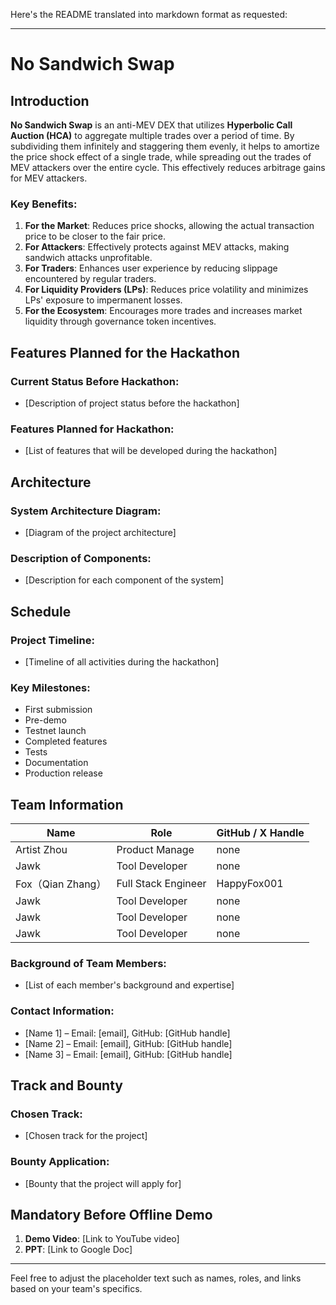 Here's the README translated into markdown format as requested:

---

# No Sandwich Swap

## Introduction

**No Sandwich Swap** is an anti-MEV DEX that utilizes **Hyperbolic Call Auction (HCA)** to aggregate multiple trades over a period of time. By subdividing them infinitely and staggering them evenly, it helps to amortize the price shock effect of a single trade, while spreading out the trades of MEV attackers over the entire cycle. This effectively reduces arbitrage gains for MEV attackers.

### Key Benefits:

1. **For the Market**: Reduces price shocks, allowing the actual transaction price to be closer to the fair price.
2. **For Attackers**: Effectively protects against MEV attacks, making sandwich attacks unprofitable.
3. **For Traders**: Enhances user experience by reducing slippage encountered by regular traders.
4. **For Liquidity Providers (LPs)**: Reduces price volatility and minimizes LPs' exposure to impermanent losses.
5. **For the Ecosystem**: Encourages more trades and increases market liquidity through governance token incentives.

## Features Planned for the Hackathon

### Current Status Before Hackathon:
- [Description of project status before the hackathon]

### Features Planned for Hackathon:
- [List of features that will be developed during the hackathon]

## Architecture

### System Architecture Diagram:
- [Diagram of the project architecture]

### Description of Components:
- [Description for each component of the system]

## Schedule

### Project Timeline:
- [Timeline of all activities during the hackathon]

### Key Milestones:
- First submission
- Pre-demo
- Testnet launch
- Completed features
- Tests
- Documentation
- Production release

## Team Information

| Name     | Role          | GitHub / X Handle           |
|----------|---------------|-----------------------------|
| Artist Zhou | Product Manage| none   |
| Jawk| Tool Developer      | none   |
| Fox（Qian Zhang） | Full Stack Engineer     | HappyFox001    |
| Jawk| Tool Developer      | none   |
| Jawk| Tool Developer      | none   |
| Jawk| Tool Developer      | none   |

### Background of Team Members:
- [List of each member's background and expertise]

### Contact Information:
- [Name 1] – Email: [email], GitHub: [GitHub handle]
- [Name 2] – Email: [email], GitHub: [GitHub handle]
- [Name 3] – Email: [email], GitHub: [GitHub handle]

## Track and Bounty

### Chosen Track:
- [Chosen track for the project]

### Bounty Application:
- [Bounty that the project will apply for]

## Mandatory Before Offline Demo

1. **Demo Video**: [Link to YouTube video]
2. **PPT**: [Link to Google Doc]

---

Feel free to adjust the placeholder text such as names, roles, and links based on your team's specifics.